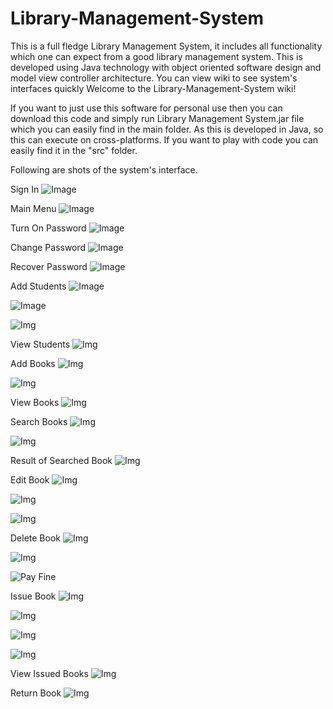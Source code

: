 # Library-Management-System
This is a full fledge Library Management System, it includes all functionality which one can expect from a good library management system. This is developed using Java technology with object oriented software design and model view controller architecture. You can view wiki to see system's interfaces quickly 
Welcome to the Library-Management-System wiki!

If you want to just use this software for personal use then you can download this code and simply run Library Management System.jar file which you can easily find in the main folder. As this is developed in Java, so this can execute on cross-platforms. If you want to play with code you can easily find it in the "src" folder.

Following are shots of the system's interface.

Sign In
![Image](https://github.com/haiderali3071/Library-Management-System/blob/main/System%20Shots/Screen%20Shot%202021-06-26%20at%209.10.34%20PM.png)

Main Menu
![Image](https://github.com/haiderali3071/Library-Management-System/blob/main/System%20Shots/Screen%20Shot%202021-06-26%20at%208.50.12%20PM.png)

Turn On Password
![Image](https://github.com/haiderali3071/Library-Management-System/blob/main/System%20Shots/Screen%20Shot%202021-06-26%20at%209.01.58%20PM.png)

Change Password
![Image](https://github.com/haiderali3071/Library-Management-System/blob/main/System%20Shots/Screen%20Shot%202021-06-26%20at%209.03.10%20PM.png)

Recover Password
![Image](https://github.com/haiderali3071/Library-Management-System/blob/main/System%20Shots/Screen%20Shot%202021-06-26%20at%209.10.54%20PM.png)

Add Students
![Image](https://github.com/haiderali3071/Library-Management-System/blob/main/System%20Shots/Screen%20Shot%202021-06-26%20at%208.50.51%20PM.png)

![Image](https://github.com/haiderali3071/Library-Management-System/blob/main/System%20Shots/Screen%20Shot%202021-06-26%20at%208.51.23%20PM.png)

![Img](https://github.com/haiderali3071/Library-Management-System/blob/main/System%20Shots/Screen%20Shot%202021-06-26%20at%208.53.18%20PM.png)

View Students
![Img](https://github.com/haiderali3071/Library-Management-System/blob/main/System%20Shots/Screen%20Shot%202021-06-26%20at%208.53.50%20PM.png)

Add Books
![Img](https://github.com/haiderali3071/Library-Management-System/blob/main/System%20Shots/Screen%20Shot%202021-06-26%20at%208.57.47%20PM.png)

![Img](https://github.com/haiderali3071/Library-Management-System/blob/main/System%20Shots/Screen%20Shot%202021-06-26%20at%208.54.57%20PM.png)

View Books
![Img](https://github.com/haiderali3071/Library-Management-System/blob/main/System%20Shots/Screen%20Shot%202021-06-26%20at%208.57.28%20PM.png)

Search Books
![Img](https://github.com/haiderali3071/Library-Management-System/blob/main/System%20Shots/Screen%20Shot%202021-06-26%20at%208.58.16%20PM.png)

![Img](https://github.com/haiderali3071/Library-Management-System/blob/main/System%20Shots/Screen%20Shot%202021-06-26%20at%208.58.31%20PM.png)

Result of Searched Book
![Img](https://github.com/haiderali3071/Library-Management-System/blob/main/System%20Shots/Screen%20Shot%202021-06-26%20at%208.59.14%20PM.png)

Edit Book
![Img](https://github.com/haiderali3071/Library-Management-System/blob/main/System%20Shots/Screen%20Shot%202021-06-26%20at%209.04.04%20PM.png)

![Img](https://github.com/haiderali3071/Library-Management-System/blob/main/System%20Shots/Screen%20Shot%202021-06-26%20at%209.04.24%20PM.png)

![Img](https://github.com/haiderali3071/Library-Management-System/blob/main/System%20Shots/Screen%20Shot%202021-06-26%20at%209.04.34%20PM.png)

Delete Book
![Img](https://github.com/haiderali3071/Library-Management-System/blob/main/System%20Shots/Screen%20Shot%202021-06-26%20at%209.05.40%20PM.png)

![Img](https://github.com/haiderali3071/Library-Management-System/blob/main/System%20Shots/Screen%20Shot%202021-06-26%20at%209.05.45%20PM.png)

![Pay Fine](https://github.com/haiderali3071/Library-Management-System/blob/main/System%20Shots/Screen%20Shot%202021-06-26%20at%209.06.20%20PM.png)

Issue Book
![Img](https://github.com/haiderali3071/Library-Management-System/blob/main/System%20Shots/Screen%20Shot%202021-06-26%20at%209.06.41%20PM.png)

![Img](https://github.com/haiderali3071/Library-Management-System/blob/main/System%20Shots/Screen%20Shot%202021-06-26%20at%209.06.57%20PM.png)

![Img](https://github.com/haiderali3071/Library-Management-System/blob/main/System%20Shots/Screen%20Shot%202021-06-26%20at%209.07.29%20PM.png)

![Img](https://github.com/haiderali3071/Library-Management-System/blob/main/System%20Shots/Screen%20Shot%202021-06-26%20at%209.08.06%20PM.png)

View Issued Books
![Img](https://github.com/haiderali3071/Library-Management-System/blob/main/System%20Shots/Screen%20Shot%202021-06-26%20at%209.08.32%20PM.png)

Return Book
![Img](https://github.com/haiderali3071/Library-Management-System/blob/main/System%20Shots/Screen%20Shot%202021-06-26%20at%209.09.36%20PM.png)
